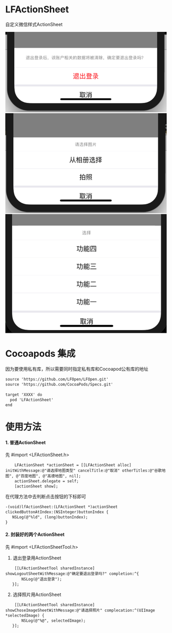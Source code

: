 # LFActionSheet
自定义微信样式ActionSheet <br />

 ![image](https://github.com/LFOpen/LFActionSheet/raw/master/pics/pic1.png)
 ![image](https://github.com/LFOpen/LFActionSheet/raw/master/pics/pic2.png)
 ![image](https://github.com/LFOpen/LFActionSheet/raw/master/pics/pic3.png)

# Cocoapods 集成
因为要使用私有库，所以需要同时指定私有库和Cocoapod公有库的地址
```
source 'https://github.com/LFOpen/LFOpen.git'
source 'https://github.com/CocoaPods/Specs.git'

target 'XXXX' do
  pod 'LFActionSheet'
end
```

# 使用方法

#### 1. 普通ActionSheet
先 #import <LFActionSheet.h>
```
    LFActionSheet *actionSheet = [[LFActionSheet alloc] initWithMessage:@"请选择地图类型" cancelTitle:@"取消" otherTitles:@"谷歌地图", @"百度地图", @"高德地图", nil];
    actionSheet.delegate = self;
    [actionSheet show];
```

在代理方法中去判断点击按钮的下标即可

 ```
 -(void)lfActionSheet:(LFActionSheet *)actionSheet clickedButtonAtIndex:(NSInteger)buttonIndex {
    NSLog(@"%ld", (long)buttonIndex);
}
 ```
 
 #### 2. 封装好的两个ActionSheet
 先 #import <LFActionSheetTool.h>
 
 1. 退出登录用ActionSheet
 ```
     [[LFActionSheetTool sharedInstance] showLogoutSheetWithMessage:@"确定要退出登录吗?" completion:^{
        NSLog(@"退出登录");
    }];
 ```
 
 2. 选择照片用ActionSheet
 ```
     [[LFActionSheetTool sharedInstance] showChoseImageSheetWithMessage:@"请选择照片" complecation:^(UIImage *selectedImage) {
        NSLog(@"%@", selectedImage);
    }];
 ```
